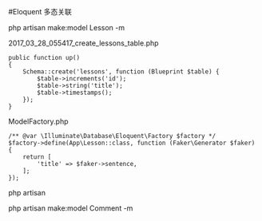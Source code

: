 #Eloquent 多态关联

php artisan make:model Lesson -m

2017_03_28_055417_create_lessons_table.php
```
public function up()
{
    Schema::create('lessons', function (Blueprint $table) {
        $table->increments('id');
        $table->string('title');
        $table->timestamps();
    });
}
```

ModelFactory.php
```
/** @var \Illuminate\Database\Eloquent\Factory $factory */
$factory->define(App\Lesson::class, function (Faker\Generator $faker) {
    return [
        'title' => $faker->sentence,
    ];
});
```

php artisan 

php artisan make:model Comment -m